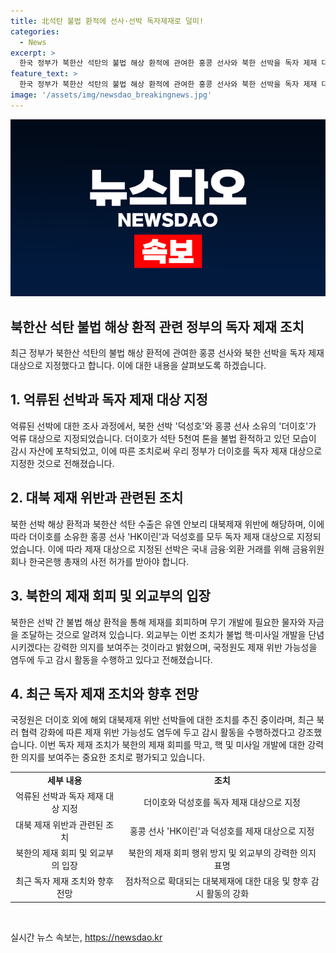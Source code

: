 ```yaml
---
title: 北석탄 불법 환적에 선사·선박 독자제재로 덜미!
categories:
  - News
excerpt: >
  한국 정부가 북한산 석탄의 불법 해상 환적에 관여한 홍콩 선사와 북한 선박을 독자 제재 대상으로 지정했습니다. 북한과 러시아를 오가던 선박을 해상에서 처음으로 억류하며 대북 제재를 강화하고, 불법 환적으로 제재를 회피하는 북한의 행위를 막기 위한 조치로 강조했습니다. 외교부는 이러한 조치가 불법 핵·미사일 개발을 단념시키는 강력한 의지를 보여주는 것이라고 밝혔습니다.
feature_text: >
  한국 정부가 북한산 석탄의 불법 해상 환적에 관여한 홍콩 선사와 북한 선박을 독자 제재 대상으로 지정했습니다. 북한과 러시아를 오가던 선박을 해상에서 처음으로 억류하며 대북 제재를 강화하고, 불법 환적으로 제재를 회피하는 북한의 행위를 막기 위한 조치로 강조했습니다. 외교부는 이러한 조치가 불법 핵·미사일 개발을 단념시키는 강력한 의지를 보여주는 것이라고 밝혔습니다.
image: '/assets/img/newsdao_breakingnews.jpg'
---
```


<p><img src="/assets/img/newsdao_breakingnews.jpg" alt="firstkoreanews 속보" /></p>

<h2>북한산 석탄 불법 해상 환적 관련 정부의 독자 제재 조치</h2>

<p data-ke-size="size16">최근 정부가 북한산 석탄의 불법 해상 환적에 관여한 홍콩 선사와 북한 선박을 독자 제재 대상으로 지정했다고 합니다. 이에 대한 내용을 살펴보도록 하겠습니다.</p>

<h2 data-ke-size="size26">1. 억류된 선박과 독자 제재 대상 지정</h2>

<p data-ke-size="size16">억류된 선박에 대한 조사 과정에서, 북한 선박 '덕성호'와 홍콩 선사 소유의 '더이호'가 억류 대상으로 지정되었습니다. 더이호가 석탄 5천여 톤을 불법 환적하고 있던 모습이 감시 자산에 포착되었고, 이에 따른 조치로써 우리 정부가 더이호를 독자 제재 대상으로 지정한 것으로 전해졌습니다.</p>

<h2 data-ke-size="size26">2. 대북 제재 위반과 관련된 조치</h2>

<p data-ke-size="size16">북한 선박 해상 환적과 북한산 석탄 수출은 유엔 안보리 대북제재 위반에 해당하며, 이에 따라 더이호를 소유한 홍콩 선사 'HK이린'과 덕성호를 모두 독자 제재 대상으로 지정되었습니다. 이에 따라 제재 대상으로 지정된 선박은 국내 금융·외환 거래를 위해 금융위원회나 한국은행 총재의 사전 허가를 받아야 합니다.</p>

<h2 data-ke-size="size26">3. 북한의 제재 회피 및 외교부의 입장</h2>

<p data-ke-size="size16">북한은 선박 간 불법 해상 환적을 통해 제재를 회피하며 무기 개발에 필요한 물자와 자금을 조달하는 것으로 알려져 있습니다. 외교부는 이번 조치가 불법 핵·미사일 개발을 단념시키겠다는 강력한 의지를 보여주는 것이라고 밝혔으며, 국정원도 제재 위반 가능성을 염두에 두고 감시 활동을 수행하고 있다고 전해졌습니다.</p>

<h2 data-ke-size="size26">4. 최근 독자 제재 조치와 향후 전망</h2>

<p data-ke-size="size16">국정원은 더이호 외에 해외 대북제재 위반 선박들에 대한 조치를 추진 중이라며, 최근 북러 협력 강화에 따른 제재 위반 가능성도 염두에 두고 감시 활동을 수행하겠다고 강조했습니다. 이번 독자 제재 조치가 북한의 제재 회피를 막고, 핵 및 미사일 개발에 대한 강력한 의지를 보여주는 중요한 조치로 평가되고 있습니다.</p>

<table>
    <tbody>
        <tr>
            <td style="text-align: center; height: 17px;"><b>세부 내용</b></td>
            <td style="text-align: center; height: 17px;"><b>조치</b></td>
        </tr>
        <tr>
            <td style="text-align: center; height: 17px;">억류된 선박과 독자 제재 대상 지정</td>
            <td style="text-align: center; height: 17px;">더이호와 덕성호를 독자 제재 대상으로 지정</td>
        </tr>
        <tr>
            <td style="text-align: center; height: 17px;">대북 제재 위반과 관련된 조치</td>
            <td style="text-align: center; height: 17px;">홍콩 선사 'HK이린'과 덕성호를 제재 대상으로 지정</td>
        </tr>
        <tr>
            <td style="text-align: center; height: 17px;">북한의 제재 회피 및 외교부의 입장</td>
            <td style="text-align: center; height: 17px;">북한의 제재 회피 행위 방지 및 외교부의 강력한 의지 표명</td>
        </tr>
        <tr>
            <td style="text-align: center; height: 17px;">최근 독자 제재 조치와 향후 전망</td>
            <td style="text-align: center; height: 17px;">점차적으로 확대되는 대북제재에 대한 대응 및 향후 감시 활동의 강화</td>
        </tr>
    </tbody>
</table>

<p data-ke-size="size16">&nbsp;</p>
실시간 뉴스 속보는, <a href="https://newsdao.kr" rel="dofollow">https://newsdao.kr</a>


